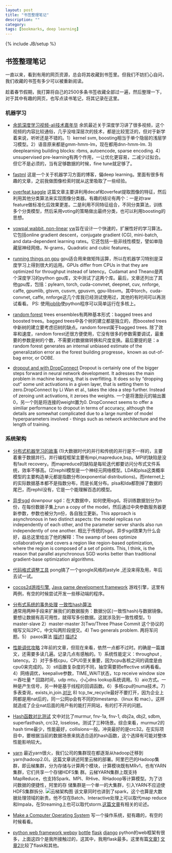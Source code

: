```yaml
---
layout: post
title: "书签整理笔记"
description: ""
category: 
tags: [bookmarks, deep learning]
---
```

{% include JB/setup %}

## 书签整理笔记 ##

一直以来，看到有用的网页资源，总会将其收藏到书签里。但我们不妨扪心自问，我们收藏的书签有多少可以被重新阅读。

趁着春节假期，我打算将自己的2500多条书签收藏全部过一遍，然后整理一下，对于其中有趣的网页，也写点读书笔记，将其记录在这里。

### 机器学习 ###
- [余凯深度学习视频-ali技术嘉年华](http://adc.alibabatech.org/carnival/history/schedule/2013/detail/main/280?video=1)
余凯最近关于深度学习讲了很多视频，这个视频的内容比较通俗，几乎没啥深层次的技术，都是比较宽泛的，但对于新学着来说，听听还是不错的。1）kernel svm, boosting相当于单个隐层的浅层学习模型。2）语音原来都是gmm-hmm-lm，现在都用dnn-hmm-lm. 3) deeplearning building blocks: rbms, autoencode, sparse encoding. 4） unsupervised pre-learning有两个作用，一让优化更容易，二减少过拟合。但它不是必须的，当有足够数据的时候，fine tune就足够了。

- [fastml](fastml.com)  这是一个关于机器学习方面的博客，偏deep learning。里面有很多有趣的文章，之前我做图像检索时就从这里吸取了一些经验。
- [overfeat kaggle](http://fastml.com/yesterday-a-kaggler-today-a-kaggle-master-a-wrap-up-of-the-cats-and-dogs-competition/) 这篇文章主要讲利用decaf和overfeat提取图像的特征，然后利用其他分类算法来实现图像分类器。有趣的结论有两个：一是对raw feature做标准化后效果更差。二是利用不同特征组合，不同分类算法，训练多个分类模型，然后采用voting的策略做出最终分类，也可以利用boosting的思想。
- [vowpal wabbit, non-linear](http://fastml.com/go-non-linear-with-vowpal-wabbit/)   [vw](http://hunch.net/~vw/)旨在设计一个快速的，扩展性好的学习算法。它包括online gradient descent，conjugate gradient (CG), mini-batch, and data-dependent learning rates。它还包括一些非线性模型，譬如单隐藏层神经网络，N-grams，Quadratic and cubic features。
- [running things on gpu](http://fastml.com/running-things-on-a-gpu/)  gpu适合用来做矩阵运算，所以在机器学习特别是深度学习上得到很大的运用。GPUs differ from CPUs in that they are optimized for throughput instead of latency。Cudamat and Theano是两个深度学习的python gpu库，文中测试了这两个库。最后，文章还列出了其他gpu库，包括：pylearn, torch, cuda-convnet, deepnet, cuv, nnforge, caffe, gpumlib, gtsvm, cusvm, gpusvm, gpu-libsvm。其中torch，cuda-convnet, caffe, nnforge这几个库我已经测试使用过，其他的有时间可以再测试看看。 PS: 使用[joblib](https://pypi.python.org/pypi/joblib)使python程序可以简单运行在多核上。
- [random forest](http://fastml.com/intro-to-random-forests/)  trees ensembles有两种基本形式：bagged trees and boosted trees。bagged trees中各个树的建立都是独立的，而boosted trees中新树的建立要考虑旧树的缺点。random forest属于bagged trees. 除了效率和速度，random forest还很方便使用，它没有很多的参数需要调试，最重要的参数是树的个数，不需要对数据做转换和尺度变换。最后要提的是：a random forest generates an internal unbiased estimate of the generalization error as the forest building progresse，known as out-of-bag error, or OOBE. 
- [dropout and with DropConnect](http://fastml.com/regularizing-neural-networks-with-dropout-and-with-dropconnect/)  Dropout is certainly one of the bigger steps forward in neural network development. It adresses the main problem in machine learning, that is overfitting. It does so by “dropping out” some unit activations in a given layer, that is setting them to zero.DropConnect by Li Wan et al., takes the idea a step further. Instead of zeroing unit activations, it zeroes the weights. 一个是将激励元的输出置0，另一个则是将连接的weight置为0.  DropConnect seems to offer a similiar performance to dropout in terms of accuracy, although the details are somewhat complicated due to a large number of model hyperparameters involved - things such as network architecture and the length of training.

### 系统架构 ###

- [分布式机器学习的故事](http://cxwangyi.github.io/2014/01/20/distributed-machine-learning/)
(1)大数据时代的并行和传统的并行是不一样的，主要着重于数据并行。并行编程框架主要有mpi,mapreduce,bsp。MPI的缺陷是没有fault recovery。而mapreduce的缺陷是每轮迭代都要访问分布式文件系统，效率不够高。(2)rephil模型是一个神经元网络模型。LDA和plsa这类概率模型的主要构造单元都是指数分布(exponential distributions)。而internet上的实际数据基本都不是指数分布，而是长尾分布。plsa和lda都割掉了数据的尾巴，而rephil没有，它是一个能理解百态的模型。
- [异步sgd](http://cxwangyi.github.io/2013/04/09/asynchronous-parameter-updating-with-gradient-based-methods/) 
downpour sgd：在大数据中，如何使用sgd。将训练数据划分为n份，在每份数据子集上run a copy of the model，然后通过中央参数服务器更新参数，参数也被分为n份，各自独立更新。This approach is asynchronous in two distinct aspects: the model replicas run independently of each other, and the parameter server shards also run independently of one another.
相比于传统的sgd，异步sgd效果为什么会好，益总这里给出了他的解释：The swamp of bees optimize collaboratively and covers a region like region-based optimization, where the region is composed of a set of points. This, I think, is the reason that parallel asynchronous SGD works better than traditional gradient-base optimization algorithms.

- [代码格式调整工具](http://astyle.sourceforge.net/astyle.html)
pong搞了一个google风格的astyle ,还没来得及用，年后去试一试。

- [cocos2d游戏引擎](http://www.cocos2d-x.org/), [Java game development framework](http://libgdx.badlogicgames.com/)
游戏引擎，这里有两例，有空的时候尝试开发一些移动端的程序。


- [分布式系统的事务处理](http://coolshell.cn/articles/10910.html)   [一致性hash算法](http://blog.csdn.net/sparkliang/article/details/5279393)  
通常用两种手段来扩展我们的数据服务：数据分区(一致性hash)与数据镜像。要想让数据有高可用性，就得写多份数据。这就涉及到一致性模型。1）master-slave 2）master-master 3)Two/Three Phase Commit
这个协议的缩写又叫2PC，中文叫两阶段提交。4) Two generals problem. 两将军问题。5） paxos算法  [描述1](http://blog.csdn.net/baiduforum/article/details/7007741) [描述2](http://zh.wikipedia.org/zh/Paxos算法#.E5.AE.9E.E4.BE.8B)

- [性能调优攻略](http://coolshell.cn/articles/7490.html)
2年前的文章，但现在来看，依然一点都不过时。的确是一篇雄文，还需要多读几遍。记录几点有感触的。1）系统性能定义：throughput , latency。2）对于多核cpu，CPU0至关重要，因为cpu各核之间的调度是由cpu0来完成的。3）stl函数复杂度的不同，抽空需要把effective stl再看看。4）网络调优，keepalive参数，TIME_WAIT状态，tcp receive window size＝吞吐量  * 回路时间，udp mtu，小心dns lookup系统调用。5）aio方式。一种是产生信号，另一种是基于线程的回调函数。6）多核cpu的numa技术。7）多表查询，exists,in,join.[对比](http://explainextended.com/2009/06/16/in-vs-join-vs-exists/) 8) tcp_tw_recycle最好不要打开，因为企业上网都是用nat后的，同一公网ip会有不同的timestamp.（linux 和 mac）。这样就造成了企业nat后面的用户有的能打开网站，有的打不开的问题。

- [Hash函数对比测试](http://programmers.stackexchange.com/questions/49550/which-hashing-algorithm-is-best-for-uniqueness-and-speed/145633#145633)
文中对比了murmur, fnv-1a, fnv-1, dbj2a, dbj2, sdbm, superfasthash, crc32, loselose。测试了三种场景。综合来看，murmur2的hash time最少，性能最好，collisions一般。冲突最好的是crc32。在实际项目中，要根据当前的数据场景来挑选合适的hash函数，这个选择有可能对整体性能影响较大。


- [yarn](http://www.csdn.net/article/2013-12-04/2817706--YARN) 最近yarn很火，我们公司的集群现在都逐渐从hadoop迁移到yarn(hadoop2.0)。这篇文章讲述阿里云梯的部署。阿里巴巴的Hadoop集群，即云梯集群，分为存储与计算两个模块，计算模块既有MRv1，也有YARN集群，它们共享一个存储HDFS集 群。云梯YARN集群上既支持MapReduce，也支持Spark、MPI、RHive、RHadoop等计算模型。为了访问数据的便捷性，阿里的存 储集群是一个单一的大集群，引入YARN不应迫使HDFS集群拆分.
![云梯架构图](http://d.pr/i/tCoP+)
该文章同时也讲到了spark，这个也算是大数据处理领域的新贵。他不仅在Batch、Interactive处理上可以取代map reduce和Impala，在Streaming上也可以取代storm.[这篇文章](http://www.csdn.net/article/2014-01-27/2818282-Spark-Streaming-big-data)有相关的论述。

- [Make a Computer Operating System](https://github.com/SamyPesse/How-to-Make-a-Computer-Operating-System)  写一个操作系统，挺有趣的，有空的时候看看。

- [python web framework webpy](http://webpy.org/) [bottle](http://bottlepy.org/docs/dev/index.html) [flask](http://flask.pocoo.org/) [django](https://www.djangoproject.com/)
python的web框架有很多，上面这四个是我所接触过的，这其中，我用flask最多。这里有篇[文章1](https://blog.tonyseek.com/post/discuss-about-flask-framework/) [文章2](http://feilong.me/2011/01/talk-about-python-web-framework)比较了flask和其他。




